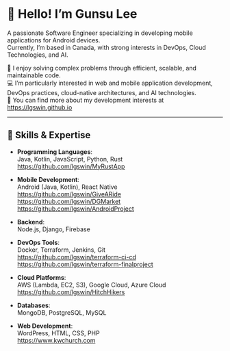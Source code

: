 # 👋 Hello! I’m Gunsu Lee  
A passionate Software Engineer specializing in developing mobile applications for Android devices. <br>
Currently, I’m based in Canada, with strong interests in DevOps, Cloud Technologies, and AI.

🌱 I enjoy solving complex problems through efficient, scalable, and maintainable code. <br>
💻 I’m particularly interested in web and mobile application development, DevOps practices, cloud-native architectures, and AI technologies. <br>
🔗 You can find more about my development interests at https://lgswin.github.io <br>

---

## 🚀 Skills & Expertise  
- **Programming Languages**:  
  Java, Kotlin, JavaScript, Python, Rust <br>
  https://github.com/lgswin/MyRustApp <br>
  
- **Mobile Development**:  
  Android (Java, Kotlin), React Native <br>
  https://github.com/lgswin/GiveARide  <br>
  https://github.com/lgswin/DGMarket <br>
  https://github.com/lgswin/AndroidProject <br>
  
- **Backend**:  
  Node.js, Django, Firebase

- **DevOps Tools**:  
  Docker, Terraform, Jenkins, Git <br>
  https://github.com/lgswin/terraform-ci-cd <br>
  https://github.com/lgswin/terraform-finalproject <br>
  
- **Cloud Platforms**:  
  AWS (Lambda, EC2, S3), Google Cloud, Azure Cloud <br>
  https://github.com/lgswin/HitchHikers <br>
  
- **Databases**:  
  MongoDB, PostgreSQL, MySQL
  
- **Web Development**:  
  WordPress, HTML, CSS, PHP <br>
  https://www.kwchurch.com <br>
  
